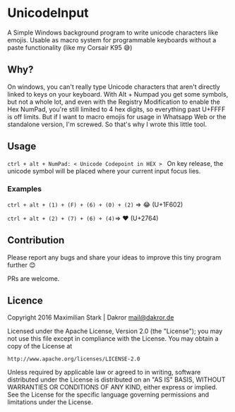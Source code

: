 # UnicodeInput
A Simple Windows background program to write unicode characters like emojis. 
Usable as macro system for programmable keyboards without a paste functionality (like my Corsair K95 😅)
## Why?
On windows, you can't really type Unicode characters that aren't directly linked to keys on your keyboard. With Alt + Numpad you get some symbols, but not a whole lot, and even with the Registry Modification to enable the Hex NumPad, you're still limited to 4 hex digits, so everything past U+FFFF is off limits. But if I want to macro emojis for usage in Whatsapp Web or the standalone version, I'm screwed. So that's why I wrote this little tool.

## Usage
`ctrl + alt + NumPad: < Unicode Codepoint in HEX > `
On key release, the unicode symbol will be placed where your current input focus lies.

### Examples

`ctrl + alt + (1) + (F) + (6) + (0) + (2)` => 😂 (U+1F602)

`ctrl + alt + (2) + (7) + (6) + (4)`=> ❤  (U+2764)
## Contribution
Please report any bugs and share your ideas to improve this tiny program further 😊

PRs are welcome.

## Licence
 Copyright 2016 Maximilian Stark | Dakror <mail@dakror.de>
  
  Licensed under the Apache License, Version 2.0 (the "License");
  you may not use this file except in compliance with the License.
  You may obtain a copy of the License at
  
    http://www.apache.org/licenses/LICENSE-2.0
  
  Unless required by applicable law or agreed to in writing, software
  distributed under the License is distributed on an "AS IS" BASIS,
  WITHOUT WARRANTIES OR CONDITIONS OF ANY KIND, either express or implied.
  See the License for the specific language governing permissions and
  limitations under the License.
